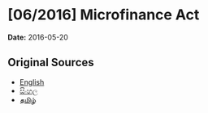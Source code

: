 # [06/2016] Microfinance Act

**Date:** 2016-05-20

## Original Sources

- [English](https://documents.gov.lk/view/acts/2016/5/06-2016_E.pdf)
- [සිංහල](https://documents.gov.lk/view/acts/2016/5/06-2016_S.pdf)
- [தமிழ்](https://documents.gov.lk/view/acts/2016/5/06-2016_T.pdf)
